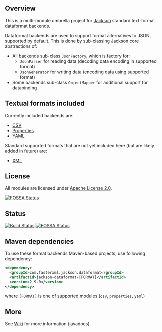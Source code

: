 ## Overview

This is a multi-module umbrella project for [Jackson](../../../jackson)
standard text-format dataformat backends.

Dataformat backends are used to support format alternatives to JSON, supported
by default. This is done by sub-classing Jackson core abstractions of:

* All backends sub-class `JsonFactory`, which is factory for:
    * `JsonParser` for reading data (decoding data encoding in supported format)
    * `JsonGenerator` for writing data (encoding data using supported format)
* Some backends sub-class `ObjectMapper` for additional support for databinding


## Textual formats included

Currently included backends are:

* [CSV](csv/)
* [Properties](properties/)
* [YAML](yaml/)

Standard supported formats that are not yet included here (but are likely added
in future)  are:

* [XML](../../../jackson-dataformat-xml)

## License

All modules are licensed under [Apache License 2.0](http://www.apache.org/licenses/LICENSE-2.0.txt).


[![FOSSA Status](https://app.fossa.io/api/projects/git%2Bgithub.com%2Fjeffdinotoriverbed%2Fjackson-dataformats-text.svg?type=large)](https://app.fossa.io/projects/git%2Bgithub.com%2Fjeffdinotoriverbed%2Fjackson-dataformats-text?ref=badge_large)

## Status

[![Build Status](https://travis-ci.org/FasterXML/jackson-dataformat-csv.svg?branch=master)](https://travis-ci.org/FasterXML/jackson-dataformat-csv)
[![FOSSA Status](https://app.fossa.io/api/projects/git%2Bgithub.com%2Fjeffdinotoriverbed%2Fjackson-dataformats-text.svg?type=shield)](https://app.fossa.io/projects/git%2Bgithub.com%2Fjeffdinotoriverbed%2Fjackson-dataformats-text?ref=badge_shield)

## Maven dependencies

To use these format backends Maven-based projects, use following dependency:

```xml
<dependency>
  <groupId>com.fasterxml.jackson.dataformat</groupId>
  <artifactId>jackson-dataformat-[FORMAT]</artifactId>
  <version>2.9.0</version>
</dependency>
```

where `[FORMAT]` is one of supported modules (`csv`, `properties`, `yaml`)

## More

See [Wiki](../../wiki) for more information (javadocs).
